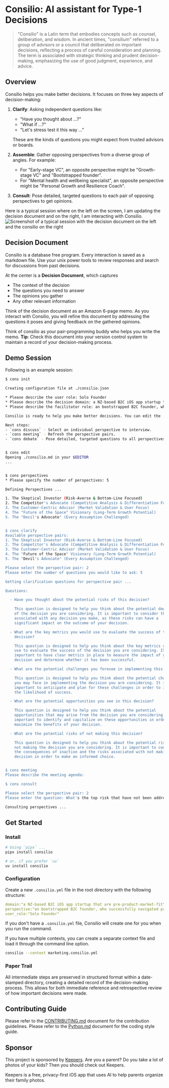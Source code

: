 # Consilio: AI assistant for Type-1 Decisions

> "Consilio" is a Latin term that embodies concepts such as counsel,
> deliberation, and wisdom. In ancient times, "consilium" referred to a group
> of advisors or a council that deliberated on important decisions, reflecting
> a process of careful consideration and planning. The term is associated with
> strategic thinking and prudent decision-making, emphasizing the use of good
> judgment, experience, and advice.

## Overview

Consilio helps you make better decisions. It focuses on three key aspects of decision-making:

1. **Clarify**: Asking independent questions like:
   - "Have you thought about ...?"
   - "What if ...?"
   - "Let's stress test it this way ..."

   These are the kinds of questions you might expect from trusted advisors or boards.

2. **Assemble**: Gather opposing perspectives from a diverse group of angles. For example:
    - For "Early-stage VC", an opposite perspective might be "Growth-stage VC" and "Bootstrapped founder".
    - For "Mental health and wellbeing specialist", an opposite perspective might be "Personal Growth and Resilience Coach".
    
3. **Consult**: Pose detailed, targeted questions to each pair of opposing perspectives to get opinions. 

Here is a typical session where on the left on the screen, I am updating the decision document and on the right, I am interacting with Consilio.
![Screenshot of a typical session with the decision document on the left and the consilio on the right](screenshot.jpg)

## Decision Document

Consilio is a database free program. Every interaction is saved as 
a markdown file. Use your unix power tools to review responses and search
for discussions from past decisions.

At the center is a **Decision Document**, which captures

- The context of the decision
- The questions you need to answer
- The opinions you gather
- Any other relevant information

Think of the decision document as an Amazon 6-page memo. As you interact with
Consilio, you will refine this document by addressing the questions it poses
and giving feedback on the gathered opinions. 

Think of consilio as your pair-programming buddy who helps you write the memo.
**Tip**: Check this document into your version control system to maintain a record of your decision-making process.

## Demo Session

Following is an example session:

```bash
$ cons init

Creating configuration file at ./consilio.json

* Please describe the user role: Solo Founder
* Please describe the decision domain: a NZ-based B2C iOS app startup that are pre-product-market-fit
* Please describe the facilitator role: an bootstrapped B2C founder, who successfully navigated pre-PMF phase with limited capital. Living outside of US with the main market as US.

Consilio is ready to help you make better decisions. You can edit the ./consilio.json file to update the configuration.

Next steps:
- `cons discuss` - Select an individual perspective to interview.
- `cons meeting` - Refresh the perspective pairs.
- `cons debate` - Pose detailed, targeted questions to all perspectives.


$ cons edit
Opening ./consilio.md in your $EDITOR
...


$ cons perspectives 
* Please specify the number of perspectives: 5

Defining Perspectives ...

1. The Skeptical Investor (Risk-Averse & Bottom-Line Focused)
2. The Competitor's Advocate (Competitive Analysis & Differentiation Focused)
3. The Customer-Centric Advisor (Market Validation & User Focus)
4. The "Future of the Space" Visionary (Long-Term Growth Potential)
5. The "Devil's Advocate" (Every Assumption Challenged)


$ cons clarify
Available perspective pairs:
1. The Skeptical Investor (Risk-Averse & Bottom-Line Focused)
2. The Competitor's Advocate (Competitive Analysis & Differentiation Focused)
3. The Customer-Centric Advisor (Market Validation & User Focus)
4. The "Future of the Space" Visionary (Long-Term Growth Potential)
5. The "Devil's Advocate" (Every Assumption Challenged)

Please select the perspective pair: 2
Please enter the number of questions you would like to ask: 5

Getting clarification questions for perspective pair ...

Questions:

  - Have you thought about the potential risks of this decision? 

    This question is designed to help you think about the potential downsides
    of the decision you are considering. It is important to consider the risks
    associated with any decision you make, as these risks can have a
    significant impact on the outcome of your decision.

  - What are the key metrics you would use to evaluate the success of this
    decision?

    This question is designed to help you think about the key metrics you would
    use to evaluate the success of the decision you are considering. It is
    important to have clear metrics in place to measure the impact of your
    decision and determine whether it has been successful.

  - What are the potential challenges you foresee in implementing this decision?

    This question is designed to help you think about the potential challenges
    you may face in implementing the decision you are considering. It is
    important to anticipate and plan for these challenges in order to increase
    the likelihood of success.

  - What are the potential opportunities you see in this decision?

    This question is designed to help you think about the potential
    opportunities that may arise from the decision you are considering. It is
    important to identify and capitalize on these opportunities in order to
    maximize the benefits of your decision.

  - What are the potential risks of not making this decision?

    This question is designed to help you think about the potential risks of
    not making the decision you are considering. It is important to consider
    the consequences of inaction and the risks associated with not making a
    decision in order to make an informed choice.


$ cons meeting
Please describe the meeting agenda: 

$ cons consult

Please select the perspective pair: 2
Please enter the question: What's the top risk that have not been addressed?

Consulting perspectives ...

```

## Get Started

### Install

```bash
# Using `pipx` ... 
pipx install consilio

# or, if you prefer `uv`
uv install consilio
```

### Configuration

Create a new `.consilio.yml` file in the root directory with the following
structure:

```yaml
domain:"a NZ-based B2C iOS app startup that are pre-product-market-fit"
perspective:"an bootstrapped B2C founder, who successfully navigated pre-PMF phase with limited capital. , living outside of US but your main market is US."
user_role:"Solo Founder"
```

If you don't have a `.consilio.yml` file, Consilio will create one for you
when you run the command.

If you have multiple contexts, you can create a separate context file and load it through the command line option.

```bash
consilio --context marketing.consilio.yml
```

### Paper Trail

All intermediate steps are preserved in structured format within a date-stamped
directory, creating a detailed record of the decision-making process. This
allows for both immediate reference and retrospective review of how important
decisions were made.

## Contributing Guide

Please refer to the [CONTRIBUTING.md](CONTRIBUTING.md) document for the contribution guidelines.
Please refer to the [Python.md](Python.md) document for the coding style guide.

## Sponsor

This project is sponsored by [Keepers](https://links.keepers.photos/crl9se).
Are you a parent? Do you take a lot of photos of your kids?
Then you should check out Keepers.

Keepers is a free, privacy-first iOS app that uses AI to help parents organize their family photos.
